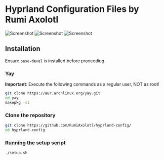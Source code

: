 # Hyprland Configuration Files by Rumi Axolotl

![Screenshot](https://github.com/RumiAxolotl/hyprland-config/raw/main/Screenshot1.png)
![Screenshot](https://github.com/RumiAxolotl/hyprland-config/raw/main/Screenshot2.png)
![Screenshot](https://github.com/RumiAxolotl/hyprland-config/raw/main/Screenshot3.png)
## Installation

Ensure `base-devel` is installed before proceeding.

### Yay

**Important**: Execute the following commands as a regular user, NOT as root!

```bash
git clone https://aur.archlinux.org/yay.git
cd yay
makepkg -si
```

### Clone the repository

```bash
git clone https://github.com/RumiAxolotl/hyprland-config/
cd hyprland-config
```



### Running the setup script

```bash
./setup.sh
``` 
